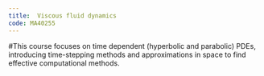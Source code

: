 ```yaml
---
title:  Viscous fluid dynamics
code: MA40255
---
```

#This course focuses on time dependent (hyperbolic and parabolic) PDEs, introducing time-stepping methods and approximations in space to find effective computational methods.